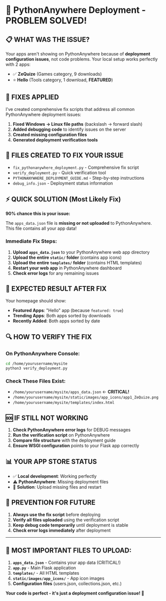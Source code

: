 # 🚀 PythonAnywhere Deployment - PROBLEM SOLVED!

## 📋 WHAT WAS THE ISSUE?

Your apps aren't showing on PythonAnywhere because of **deployment configuration issues**, not code problems. Your local setup works perfectly with 2 apps:

- ✅ **ZeQuize** (Games category, 9 downloads)
- ⭐ **Hello** (Tools category, 1 download, **FEATURED**)

## 🔧 FIXES APPLIED

I've created comprehensive fix scripts that address all common PythonAnywhere deployment issues:

1. **Fixed Windows → Linux file paths** (backslash → forward slash)
2. **Added debugging code** to identify issues on the server
3. **Created missing configuration files**
4. **Generated deployment verification tools**

## 📁 FILES CREATED TO FIX YOUR ISSUE

- `fix_pythonanywhere_deployment.py` - Comprehensive fix script
- `verify_deployment.py` - Quick verification tool
- `PYTHONANYWHERE_DEPLOYMENT_GUIDE.md` - Step-by-step instructions
- `debug_info.json` - Deployment status information

## ⚡ QUICK SOLUTION (Most Likely Fix)

**90% chance this is your issue:**

The `apps_data.json` file is **missing or not uploaded** to PythonAnywhere. This file contains all your app data!

### Immediate Fix Steps:

1. **Upload `apps_data.json`** to your PythonAnywhere web app directory
2. **Upload the entire `static/` folder** (contains app icons)
3. **Upload the entire `templates/` folder** (contains HTML templates)
4. **Restart your web app** in PythonAnywhere dashboard
5. **Check error logs** for any remaining issues

## 🎯 EXPECTED RESULT AFTER FIX

Your homepage should show:

- **Featured Apps**: "Hello" app (because `featured: true`)
- **Trending Apps**: Both apps sorted by downloads
- **Recently Added**: Both apps sorted by date

## 🔍 HOW TO VERIFY THE FIX

### On PythonAnywhere Console:
```bash
cd /home/yourusername/mysite
python3 verify_deployment.py
```

### Check These Files Exist:
- `/home/yourusername/mysite/apps_data.json` ← **CRITICAL!**
- `/home/yourusername/mysite/static/images/app_icons/app1_ZeQuize.png`
- `/home/yourusername/mysite/templates/index.html`

## 🆘 IF STILL NOT WORKING

1. **Check PythonAnywhere error logs** for DEBUG messages
2. **Run the verification script** on PythonAnywhere
3. **Compare file structure** with the deployment guide
4. **Ensure WSGI configuration** points to your Flask app correctly

## 📊 YOUR APP STORE STATUS

- ✅ **Local development**: Working perfectly
- ⚠️  **PythonAnywhere**: Missing deployment files
- 🎯 **Solution**: Upload missing files and restart

## 🔮 PREVENTION FOR FUTURE

1. **Always use the fix script** before deploying
2. **Verify all files uploaded** using the verification script
3. **Keep debug code temporarily** until deployment is stable
4. **Check error logs immediately** after deployment

---

## 🚨 MOST IMPORTANT FILES TO UPLOAD:

1. **`apps_data.json`** - Contains your app data (CRITICAL!)
2. **`app.py`** - Main Flask application
3. **`templates/`** - All HTML templates
4. **`static/images/app_icons/`** - App icon images
5. **Configuration files** (users.json, collections.json, etc.)

**Your code is perfect - it's just a deployment configuration issue! 🎉**
